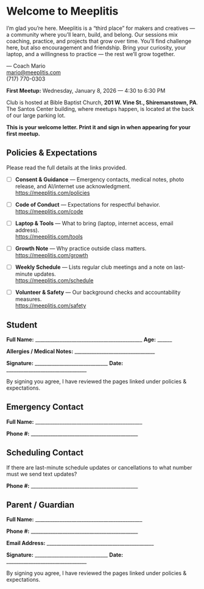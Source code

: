 # Welcome to Meeplitis

I’m glad you’re here. Meeplitis is a “third place” for makers and creatives — a community where you’ll learn, build, and belong. Our sessions mix coaching, practice, and projects that grow over time. You’ll find challenge here, but also encouragement and friendship. Bring your curiosity, your laptop, and a willingness to practice — the rest we’ll grow together.

 — Coach Mario<br>mario@meeplitis.com<br>(717) 770-0303
<br>

**First Meetup:** Wednesday, January 8, 2026 — 4:30 to 6:30 PM

Club is hosted at Bible Baptist Church, **201 W. Vine St., Shiremanstown, PA**.  The Santos Center building, where meetups happen, is located at the back of our large parking lot.

**This is your welcome letter.  Print it and sign in when appearing for your first meetup.**

## Policies & Expectations

Please read the full details at the links provided.

- [ ] **Consent & Guidance** — Emergency contacts, medical notes, photo release, and AI/internet use acknowledgment.<br>
   <https://meeplitis.com/policies>

- [ ] **Code of Conduct** — Expectations for respectful behavior.<br>
   <https://meeplitis.com/code>

- [ ] **Laptop & Tools** — What to bring (laptop, internet access, email address).<br>
   <https://meeplitis.com/tools>

- [ ] **Growth Note** — Why practice outside class matters.<br>
   <https://meeplitis.com/growth>

- [ ] **Weekly Schedule** — Lists regular club meetings and a note on last-minute updates.<br>
   <https://meeplitis.com/schedule>

- [ ] **Volunteer & Safety** — Our background checks and accountability measures.<br>
   <https://meeplitis.com/safety>

## Student

**Full Name:** ____________________________________________    **Age:** ______

**Allergies / Medical Notes:** _________________________________

**Signature:** ______________________________  **Date:** _________________________________

By signing you agree, I have reviewed the pages linked under policies & expectations.

## Emergency Contact

**Full Name:** ____________________________________________

**Phone #:** ____________________________________________

## Scheduling Contact

If there are last-minute schedule updates or cancellations to what number must we send text updates?

**Phone #:** ____________________________________________

## Parent / Guardian

**Full Name:** ____________________________________________

**Phone #:** ____________________________________________

**Email Address:** ____________________________________________

**Signature:** ______________________________  **Date:** _________________________________

By signing you agree, I have reviewed the pages linked under policies & expectations.
